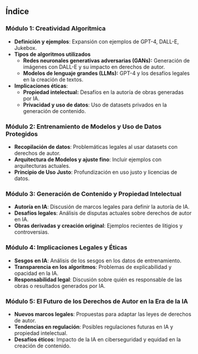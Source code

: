 ## Índice

### Módulo 1: Creatividad Algorítmica
* **Definición y ejemplos**: Expansión con ejemplos de GPT-4, DALL-E, Jukebox.
* **Tipos de algoritmos utilizados**
    * **Redes neuronales generativas adversarias (GANs):** Generación de imágenes con DALL-E y su impacto en derechos de autor.
    * **Modelos de lenguaje grandes (LLMs):** GPT-4 y los desafíos legales en la creación de textos.
* **Implicaciones éticas**:
    * **Propiedad intelectual:** Desafíos en la autoría de obras generadas por IA.
    * **Privacidad y uso de datos**: Uso de datasets privados en la generación de contenido.

### Módulo 2: Entrenamiento de Modelos y Uso de Datos Protegidos
* **Recopilación de datos**: Problemáticas legales al usar datasets con derechos de autor.
* **Arquitectura de Modelos y ajuste fino**: Incluir ejemplos con arquitecturas actuales.
* **Principio de Uso Justo**: Profundización en uso justo y licencias de datos.

### Módulo 3: Generación de Contenido y Propiedad Intelectual
* **Autoría en IA**: Discusión de marcos legales para definir la autoría de IA.
* **Desafíos legales**: Análisis de disputas actuales sobre derechos de autor en IA.
* **Obras derivadas y creación original**: Ejemplos recientes de litigios y controversias.

### Módulo 4: Implicaciones Legales y Éticas
* **Sesgos en IA**: Análisis de los sesgos en los datos de entrenamiento.
* **Transparencia en los algoritmos**: Problemas de explicabilidad y opacidad en la IA.
* **Responsabilidad legal**: Discusión sobre quién es responsable de las obras o resultados generados por IA.

### Módulo 5: El Futuro de los Derechos de Autor en la Era de la IA
* **Nuevos marcos legales**: Propuestas para adaptar las leyes de derechos de autor.
* **Tendencias en regulación**: Posibles regulaciones futuras en IA y propiedad intelectual.
* **Desafíos éticos**: Impacto de la IA en ciberseguridad y equidad en la creación de contenido.
